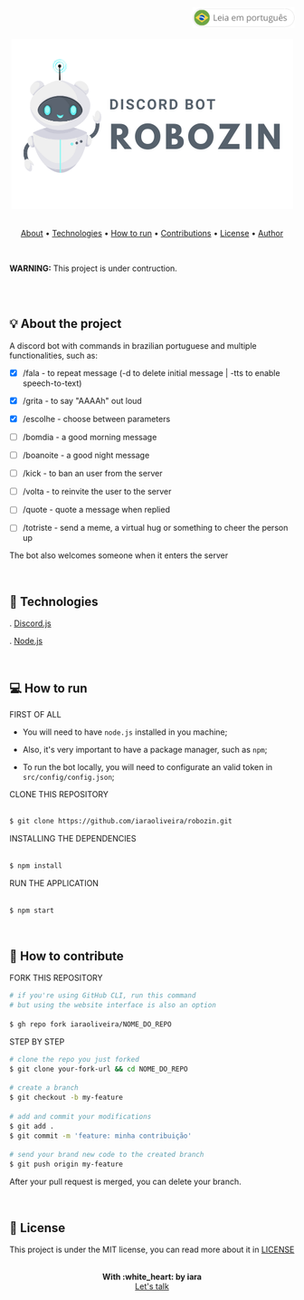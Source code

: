<div align="right" >
   <a href="./README.pt.md">
    <img src="./.github/lg-button-pt.png" alt="pt-br" width="180px" ></img>
  </a>
</div>
<br/>

<div align="center">
  <img src="./.github/robozin.png" alt="a little robot" />
  <br/>
</div>


<br/>
<p align="center">
 <a href="#about">About</a>  • 
 <a href="#technologies">Technologies</a>  •  
 <a href="#how-to-run">How to run</a>  •  
 <a href="#contributions">Contributions</a>  •  
 <a href="#license">License</a>  •  
 <a href="#author">Author</a>
</p>


<br/>
<p>
  <strong>WARNING:</strong> This project is under contruction.
</p>
<br/>


<br/>
<a name="about"/>

## :bulb: About the project

  A discord bot with commands in brazilian portuguese and multiple functionalities, such as:

 - [X] /fala - to repeat message (-d to delete initial message | -tts to enable speech-to-text)

 - [X] /grita - to say "AAAAh" out loud

 - [X] /escolhe <parametro1> <parametro2> - choose between parameters

 - [ ] /bomdia - a good morning message

 - [ ] /boanoite - a good night message

 - [ ] /kick <user> - to ban an user from the server

 - [ ] /volta <user> - to reinvite the user to the server

 - [ ] /quote - quote a message when replied

 - [ ] /totriste - send a meme, a virtual hug or something to cheer the person up


  The bot also welcomes someone when it enters the server

<br/>
<a name="technologies"/>

## :rocket: Technologies

  . [Discord.js](https://discord.js.org/) <br/>

  . [Node.js](https://nodejs.org/en/) <br/>


<br/>
<a name="how-to-run"/>

## :computer: How to run


FIRST OF ALL

- You will need to have `node.js` installed in you machine;
- Also, it's very important to have a package manager, such as `npm`;

- To run the bot locally, you will need to configurate an valid token in `src/config/config.json`;


CLONE THIS REPOSITORY

```sh

$ git clone https://github.com/iaraoliveira/robozin.git

```

INSTALLING THE DEPENDENCIES

```sh

$ npm install

```

RUN THE APPLICATION

```sh

$ npm start

```


<br/>
<a name="contributions"/>

## :handshake: How to contribute


FORK THIS REPOSITORY

```bash
# if you're using GitHub CLI, run this command
# but using the website interface is also an option

$ gh repo fork iaraoliveira/NOME_DO_REPO
```

STEP BY STEP

```bash
# clone the repo you just forked
$ git clone your-fork-url && cd NOME_DO_REPO

# create a branch
$ git checkout -b my-feature

# add and commit your modifications
$ git add .
$ git commit -m 'feature: minha contribuição'

# send your brand new code to the created branch
$ git push origin my-feature
```

After your pull request is merged, you can delete your branch.


<br/>
<a name="license"/>

## :notebook_with_decorative_cover: License

This project is under the MIT license, you can read more about it in [LICENSE](./LICENSE)

<br/>
<a name="author"/>

<div align='center'>
  <strong>With :white_heart: by iara</strong>
  <br/>
  <a href="https://www.linkedin.com/in/iara/">Let's talk</a>
</div>
